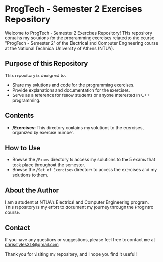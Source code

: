 # ProgTech - Semester 2 Exercises Repository

Welcome to ProgTech - Semester 2 Exercises Repository! This repository contains my solutions for the programming exercises related to the course "ProgTech - Semester 2" of the Electrical and Computer Engineering course at the National Technical University of Athens (NTUA).

## Purpose of this Repository

This repository is designed to:

- Share my solutions and code for the programming exercises.
- Provide explanations and documentation for the exercises.
- Serve as a reference for fellow students or anyone interested in C++ programming.

## Contents

- **/Exercises:** This directory contains my solutions to the exercises, organized by exercise number.

## How to Use

- Browse the `/Exams` directory to access my solutions to the 5 exams that took place throughout the semester.
- Browse the `/Set of Exercises` directory to access the exercises and my solutions to them.

## About the Author

I am a student at NTUA's Electrical and Computer Engineering program.
This repository is my effort to document my journey through the ProgIntro course.

## Contact

If you have any questions or suggestions, please feel free to contact me at chrisstyles318@gmail.com

Thank you for visiting my repository, and I hope you find it useful!
